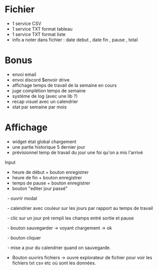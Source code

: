 # Fichier 

* 1 service CSV
* 1 service TXT format tableau 
* 1 service TXT format liste 
* info a noter dans fichier : date debut , date fin , pause , total





# Bonus 

* envoi email
* envoi discord $envoir drive
* affichage temps de travail de la semaine en cours
* juge complétion temps de semaine
* système de log (avec une lib ?)
* recap visuel avec un calendrier
* stat par semaine par mois



# Affichage

* widget état global chargement
* une partie historique 5 dernier jour
* prévisionnel temp de travail du jour une foi qu'on a mis l'arrivé



Input 

* heure de début + bouton enregistrer
* heure de fin + bouton enregistrer
* temps de pause + bouton enregistrer
* bouton "editer jour passé" 

&nbsp; - ouvrir modal 

&nbsp; - calendrier avec couleur sur les jours par rapport au temps de travail

&nbsp; - clic sur un jour pré rempli les champs entré sortie et pause

&nbsp; - bouton sauvegarder -> voyant chargement -> ok

&nbsp; - bouton cliquer 

&nbsp; - mise a jour du calendrier quand on sauvegarde.

* Bouton ouvrirs fichiers -> ouvre explorateur de fichier pour voir les fichiers txt csv etc où sont les données.

&nbsp;	

